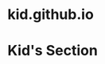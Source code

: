 # kid.github.io
<!DOCTYPE html>
<html lang="en">
<head>
    <meta charset="UTF-8">
    <meta http-equiv="X-UA-Compatible" content="IE=edge">
    <meta name="viewport" content="width=device-width, initial-scale=1.0">
    <title>Kid's Section</title>
</head>
<body>
    <h1>Kid's Section</h1>
</body>
</html>

